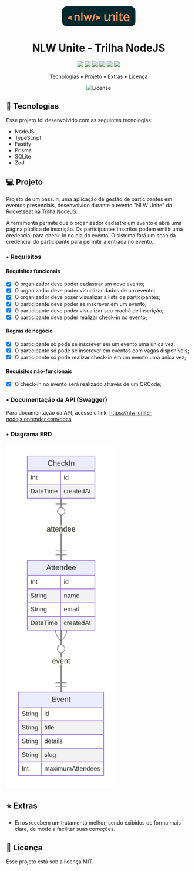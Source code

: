 <p align="center">
  <img alt="Logo NLW Unite - Rocketseat" src=".github/logo.png" width="200px" />
  <h1 align="center">NLW Unite - Trilha NodeJS</h1>
</p>

<p align="center">
  <a alt="NodeJS">
    <img src="https://img.shields.io/badge/node.js-6DA55F?style=for-the-badge&logo=node.js&logoColor=white" />
  </a>
  <a alt="TypeScript">
    <img src="https://img.shields.io/badge/typescript-%23007ACC.svg?style=for-the-badge&logo=typescript&logoColor=white" />
  </a>
  <a alt="Fastify">
    <img src="https://img.shields.io/badge/fastify-%23000000.svg?style=for-the-badge&logo=fastify&logoColor=white" />
  </a>
  <a alt="Prisma">
    <img src="https://img.shields.io/badge/Prisma-3982CE?style=for-the-badge&logo=Prisma&logoColor=white" />
  </a>
  <a alt="SQLite">
     <img src="https://img.shields.io/badge/sqlite-%2307405e.svg?style=for-the-badge&logo=sqlite&logoColor=white" />
  </a>
  <a alt="Zod">
     <img src="https://img.shields.io/badge/Zod-3E67B1.svg?style=for-the-badge&logo=Zod&logoColor=white" />
  </a>
</p>

<p align="center">
  <a href="#tecnologias">Tecnologias</a> •
  <a href="#projeto">Projeto</a> •
  <a href="#extras">Extras</a> •
  <a href="#licenca">Licença</a>
</p>

<p align="center">
  <img alt="License" src="https://img.shields.io/static/v1?label=license&message=MIT&color=F48F56&labelColor=00292E">
</p>

## 🚀 Tecnologias<a id="tecnologias"></a>

Esse projeto foi desenvolvido com as seguintes tecnologias:

- NodeJS
- TypeScript
- Fastify
- Prisma
- SQLite
- Zod

## 💻 Projeto<a id="projeto"></a>

Projeto de um pass.in, uma aplicação de gestão de participantes em eventos presenciais, desenvolvido durante o evento "NLW Unite" da Rocketseat na Trilha NodeJS.

A ferramenta permite que o organizador cadastre um evento e abra uma página pública de inscrição. Os participantes inscritos podem emitir uma credencial para check-in no dia do evento. O sistema fará um scan da credencial do participante para permitir a entrada no evento.

### • Requisitos

#### Requisitos funcionais

- [x] O organizador deve poder cadastrar um novo evento;
- [x] O organizador deve poder visualizar dados de um evento;
- [x] O organizador deve poser visualizar a lista de participantes; 
- [x] O participante deve poder se inscrever em um evento;
- [x] O participante deve poder visualizar seu crachá de inscrição;
- [x] O participante deve poder realizar check-in no evento;

#### Regras de negócio

- [x] O participante só pode se inscrever em um evento uma única vez;
- [x] O participante só pode se inscrever em eventos com vagas disponíveis;
- [x] O participante só pode realizar check-in em um evento uma única vez;

#### Requisitos não-funcionais

- [x] O check-in no evento será realizado através de um QRCode;

### • Documentação da API (Swagger)

Para documentação da API, acesse o link: https://nlw-unite-nodejs.onrender.com/docs

### • Diagrama ERD

<img src=".github/erd.svg" width="300" alt="Diagrama ERD do banco de dados" />

## ⭐ Extras<a id="extras"></a>

- Erros recebem um tratamento melhor, sendo exibidos de forma mais clara, de modo a facilitar suas correções.

## 📝 Licença<a id="licenca"></a>

Esse projeto está sob a licença MIT.
